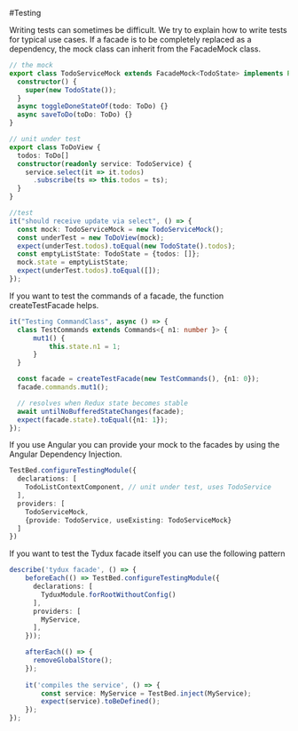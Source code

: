 #Testing

Writing tests can sometimes be difficult. We try to explain how to write tests for
typical use cases.
If a facade is to be completely replaced as a dependency, the mock class can inherit
from the FacadeMock class.

```typescript
// the mock
export class TodoServiceMock extends FacadeMock<TodoState> implements Partial<TodoService> {
  constructor() {
    super(new TodoState());
  }
  async toggleDoneStateOf(todo: ToDo) {}
  async saveToDo(toDo: ToDo) {}
}

// unit under test
export class ToDoView {
  todos: ToDo[]
  constructor(readonly service: TodoService) {
    service.select(it => it.todos)
      .subscribe(ts => this.todos = ts);
  }
}

//test
it("should receive update via select", () => {
  const mock: TodoServiceMock = new TodoServiceMock();
  const underTest = new ToDoView(mock);
  expect(underTest.todos).toEqual(new TodoState().todos);
  const emptyListState: TodoState = {todos: []};
  mock.state = emptyListState;
  expect(underTest.todos).toEqual([]);
});
```

If you want to test the commands of a facade, the function createTestFacade helps.

```typescript
it("Testing CommandClass", async () => {
  class TestCommands extends Commands<{ n1: number }> {
      mut1() {
          this.state.n1 = 1;
      }
  }

  const facade = createTestFacade(new TestCommands(), {n1: 0});
  facade.commands.mut1();

  // resolves when Redux state becomes stable
  await untilNoBufferedStateChanges(facade);
  expect(facade.state).toEqual({n1: 1});
});
```

If you use Angular you can provide your mock to the facades by using the 
Angular Dependency Injection.

```typescript
TestBed.configureTestingModule({
  declarations: [
    TodoListContextComponent, // unit under test, uses TodoService
  ],
  providers: [
    TodoServiceMock,
    {provide: TodoService, useExisting: TodoServiceMock}
  ]
})
```

If you want to test the Tydux facade itself you can use the following pattern
```typescript
describe('tydux facade', () => {
    beforeEach(() => TestBed.configureTestingModule({
      declarations: [
        TyduxModule.forRootWithoutConfig()
      ],
      providers: [
        MyService,
      ],
    }));

    afterEach(() => {
      removeGlobalStore();
    });
    
    it('compiles the service', () => {
        const service: MyService = TestBed.inject(MyService);
        expect(service).toBeDefined();
    });
});
```

